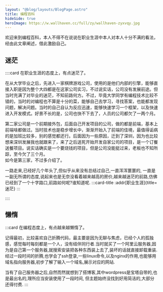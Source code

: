 ```yaml
---
layout: "@blog/layouts/BlogPage.astro"
title: 编程百科
hideSide: true
heroImage: https://w.wallhaven.cc/full/zy/wallhaven-zyxvqy.jpg
---
```


欢迎来到编程百科，本人不得不在说说在职业生涯中本人对本人十分不满的看法，经由此文章阐述，借此激励自己。

## 迷茫

::::card
在职业生涯的态度上，有点迷茫了。  

在从大学毕业之后，先进入一家棋牌游戏公司，使用的是他们内部的引擎，能够直接入职是因为整个大四都是在这家公司实习，不过说实话，公司没有发展前途。但当时充满了对毕业的迷茫，不知前路何方。不过，毕竟大学同学有编程技术比较不错的，当时的对编程也不算是十分的菜，能够自己去学习，寻找答案，也能都发现问题，解决问题。当时的自己自认为反应迅速，能够快速学习一个框架，以及快速进入开发模式。好景不长的是，公司也快不下去了，人员的公司都欠了一两个月。  

第二家公司是一个前期接外包，后面自己开发项目的公司，做的都是前端，基本上前端啥都做过。当时技术也是稳步增长中，渐渐开始入了前端的佳境，最值得诟病的是加班比较多，别的感觉都还行。后面因为一些原因，迁到了深圳，因为也比较想来深圳发展我也就跟来了，来了之后送死开始开发自家公司的项目，是一个订餐送餐项目。说实话确实是一个要烧钱的项目，但是公司没能挺过来，老板也不知所踪，至今欠了三个月。  
如今是第三家，不过多介绍了。  

一路走来,已经好几个年头了,但似乎从来没有总结过自己,一直浑浑噩噩的, 一直是一副无所谓的态度,说起来也是无奈没看着越来越高的房价,越来越迷茫的前路,仿佛已经到了一个十字路口,前路如何呢?谁知道呢.
:::card-title
:addr[职业生涯]{title=迷茫}
:::

::::

## 懒惰

:::card
在编程态度上，有点越来越懒惰了。  

记得最初，比较喜欢自己折腾代码，最主要是因为无聊与焦虑，已经个人的孤独感，感觉每时每刻都是一个人，没有结伴同行者.当时就买了一个阿里云服务器,因为是自己第一个服务器,就搜索安装把各种东西装上去了,装坏的话就直接卸载重装.经过一段时间的折腾,也学会了ssh登录,一些linux命令,以及nginx的作用,也能够用域名指向服务器,初步了解了输入一个域名,展示对应的网站.

当有了自己服务器之后,自然而然就想到了搭博客,其中wordpress是宝塔自带的,也是最出名的,理所应当安装使用了一段时间, 但主题始终没找到好用简洁的,大部分还得付费.
:::